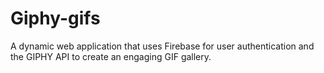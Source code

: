 # Giphy-gifs
A dynamic web application that uses Firebase for user authentication and the GIPHY API to create an engaging GIF gallery. 
